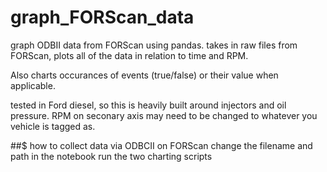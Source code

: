 # graph_FORScan_data
graph ODBII data from FORScan using pandas.  takes in raw files from FORScan, plots all of the data in relation to time and RPM.  

Also charts occurances of events (true/false) or their value when applicable.  

tested in Ford diesel, so this is heavily built around injectors and oil pressure.  RPM on seconary axis may need to be changed to whatever you vehicle is tagged as.

##$ how to
collect data via ODBCII on FORScan
change the filename and path in the notebook
run the two charting scripts
